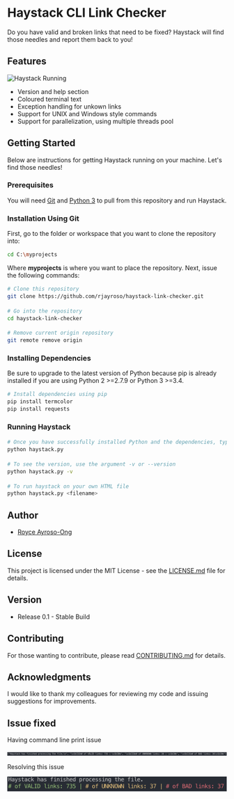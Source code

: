 # Haystack CLI Link Checker
Do you have valid and broken links that need to be fixed? Haystack will find those needles and report them back to you!
## Features
![Haystack Running](https://github.com/rjayroso/haystack-link-checker/blob/master/resources/haystack-run.gif)
- Version and help section
- Coloured terminal text
- Exception handling for unkown links
- Support for UNIX and Windows style commands
- Support for parallelization, using multiple threads pool

## Getting Started 
Below are instructions for getting Haystack running on your machine. Let's find those needles!
### Prerequisites
You will need [Git](https://git-scm.com/) and [Python 3](https://www.python.org/downloads/) to pull from this repository and run Haystack.
### Installation Using Git
First, go to the folder or workspace that you want to clone the repository into:
```bash
cd C:\myprojects
```
Where **myprojects** is where you want to place the repository. 
Next, issue the following commands:
```bash
# Clone this repository
git clone https://github.com/rjayroso/haystack-link-checker.git

# Go into the repository
cd haystack-link-checker

# Remove current origin repository
git remote remove origin 
```
### Installing Dependencies
 Be sure to upgrade to the latest version of Python because pip is already installed if you are using Python 2 >=2.7.9 or Python 3 >=3.4.
```bash
# Install dependencies using pip 
pip install termcolor
pip install requests
```
### Running Haystack
```bash
# Once you have successfully installed Python and the dependencies, type haystack.py to see help section
python haystack.py

# To see the version, use the argument -v or --version
python haystack.py -v

# To run haystack on your own HTML file
python haystack.py <filename>
```
## Author
- [Royce Ayroso-Ong](https://github.com/rjayroso)
## License
This project is licensed under the MIT License - see the [LICENSE.md](https://github.com/rjayroso/react-vehicle-database-manager/blob/master/LICENSE) file for details.
## Version
- Release 0.1 - Stable Build
## Contributing
For those wanting to contribute, please read [CONTRIBUTING.md](https://gist.github.com/PurpleBooth/b24679402957c63ec426) for details.
## Acknowledgments
I would like to thank my colleagues for reviewing my code and issuing suggestions for improvements.

## Issue fixed
Having command line print issue
<p align="center">
  <img src="./resources/issue-5 found.png" alt="result" width="738">
</p>

Resolving this issue
<p align="center">
  <img src="./resources/issue-5 fixed.png" alt="result" width="738">
</p>